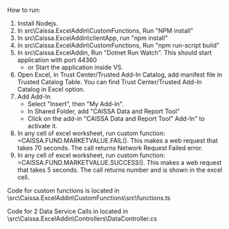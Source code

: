 How to run: 

1. Install Nodejs.
2. In src\Caissa.ExcelAddin\CustomFunctions, Run "NPM install"
3. In src\Caissa.ExcelAddin\clientApp, run "npm install"
3. In src\Caissa.ExcelAddin\CustomFunctions, Run "npm run-script build"
4. In src\Caissa.ExcelAddin, Run "Dotnet Run Watch". This should start application with port 44360
    - or Start the application inside VS.
5. Open Excel, in Trust Center/Trusted Add-In Catalog, add manifest file in Trusted Catalog Table.
     You can find Trust Center/Trusted Add-In Catalog in Excel option. 
6. Add Add-In
    - Select "Insert", then "My Add-In". 
    - In Shared Folder, add "CAISSA Data and Report Tool"
    - Click on the add-in "CAISSA Data and Report Tool" Add-In" to activate it.
7. In any cell of excel worksheet, run custom function: =CAISSA.FUND.MARKETVALUE.FAIL(). 
   This makes a web request that takes 70 seconds. The call returns Network Request Failed error.
8. In any cell of excel worksheet, run custom function: =CAISSA.FUND.MARKETVALUE.SUCCESS(). 
   This makes a web request that takes 5 seconds. The call returns number and is shown in the excel cell.

Code for custom functions is located in \src\Caissa.ExcelAddin\CustomFunctions\src\functions.ts

Code for 2 Data Service Calls in located in \src\Caissa.ExcelAddin\Controllers\DataController.cs
  
